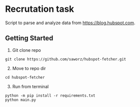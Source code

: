 # Recrutation task
Script to parse and analyze data from https://blog.hubspot.com. <br/>

## Getting Started

1. Git clone repo
```
git clone https://github.com/saworz/hubspot-fetcher.git
```
2. Move to repo dir
```
cd hubspot-fetcher
```
3. Run from terminal
```
python -m pip install -r requirements.txt
python main.py
```